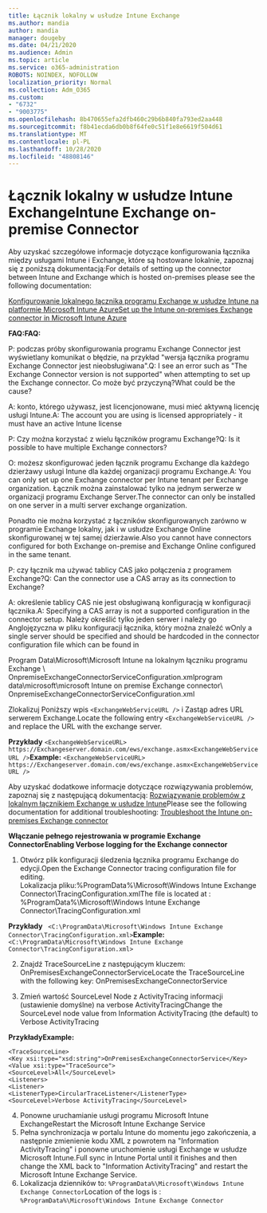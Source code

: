 ```yaml
---
title: Łącznik lokalny w usłudze Intune Exchange
ms.author: mandia
author: mandia
manager: dougeby
ms.date: 04/21/2020
ms.audience: Admin
ms.topic: article
ms.service: o365-administration
ROBOTS: NOINDEX, NOFOLLOW
localization_priority: Normal
ms.collection: Adm_O365
ms.custom:
- "6732"
- "9003775"
ms.openlocfilehash: 8b470655efa2dfb460c29b6b840fa793ed2aa448
ms.sourcegitcommit: f8b41ecda6db0b8f64fe0c51f1e8e6619f504d61
ms.translationtype: MT
ms.contentlocale: pl-PL
ms.lasthandoff: 10/28/2020
ms.locfileid: "48808146"
---
```

# <a name="intune-exchange-on-premise-connector"></a><span data-ttu-id="7a196-102">Łącznik lokalny w usłudze Intune Exchange</span><span class="sxs-lookup"><span data-stu-id="7a196-102">Intune Exchange on-premise Connector</span></span>

<span data-ttu-id="7a196-103">Aby uzyskać szczegółowe informacje dotyczące konfigurowania łącznika między usługami Intune i Exchange, które są hostowane lokalnie, zapoznaj się z poniższą dokumentacją:</span><span class="sxs-lookup"><span data-stu-id="7a196-103">For details of setting up the connector between Intune and Exchange which is hosted on-premises please see the following documentation:</span></span>

[<span data-ttu-id="7a196-104">Konfigurowanie lokalnego łącznika programu Exchange w usłudze Intune na platformie Microsoft Intune Azure</span><span class="sxs-lookup"><span data-stu-id="7a196-104">Set up the Intune on-premises Exchange connector in Microsoft Intune Azure</span></span>](https://docs.microsoft.com/intune/exchange-connector-install)

<span data-ttu-id="7a196-105">**FAQ:**</span><span class="sxs-lookup"><span data-stu-id="7a196-105">**FAQ:**</span></span>

<span data-ttu-id="7a196-106">P: podczas próby skonfigurowania programu Exchange Connector jest wyświetlany komunikat o błędzie, na przykład "wersja łącznika programu Exchange Connector jest nieobsługiwana".</span><span class="sxs-lookup"><span data-stu-id="7a196-106">Q: I see an error such as "The Exchange Connector version is not supported" when attempting to set up the Exchange connector.</span></span> <span data-ttu-id="7a196-107">Co może być przyczyną?</span><span class="sxs-lookup"><span data-stu-id="7a196-107">What could be the cause?</span></span>

<span data-ttu-id="7a196-108">A: konto, którego używasz, jest licencjonowane, musi mieć aktywną licencję usługi Intune.</span><span class="sxs-lookup"><span data-stu-id="7a196-108">A: The account you are using is licensed appropriately - it must have an active Intune license</span></span>

<span data-ttu-id="7a196-109">P: Czy można korzystać z wielu łączników programu Exchange?</span><span class="sxs-lookup"><span data-stu-id="7a196-109">Q: Is it possible to have multiple Exchange connectors?</span></span>

<span data-ttu-id="7a196-110">O: możesz skonfigurować jeden łącznik programu Exchange dla każdego dzierżawy usługi Intune dla każdej organizacji programu Exchange.</span><span class="sxs-lookup"><span data-stu-id="7a196-110">A: You can only set up one Exchange connector per Intune tenant per Exchange organization.</span></span> <span data-ttu-id="7a196-111">Łącznik można zainstalować tylko na jednym serwerze w organizacji programu Exchange Server.</span><span class="sxs-lookup"><span data-stu-id="7a196-111">The connector can only be installed on one server in a multi server exchange organization.</span></span>

<span data-ttu-id="7a196-112">Ponadto nie można korzystać z łączników skonfigurowanych zarówno w programie Exchange lokalny, jak i w usłudze Exchange Online skonfigurowanej w tej samej dzierżawie.</span><span class="sxs-lookup"><span data-stu-id="7a196-112">Also you cannot have connectors configured for both Exchange on-premise and Exchange Online configured in the same tenant.</span></span>

<span data-ttu-id="7a196-113">P: czy łącznik ma używać tablicy CAS jako połączenia z programem Exchange?</span><span class="sxs-lookup"><span data-stu-id="7a196-113">Q: Can the connector use a CAS array as its connection to Exchange?</span></span>

<span data-ttu-id="7a196-114">A: określenie tablicy CAS nie jest obsługiwaną konfiguracją w konfiguracji łącznika.</span><span class="sxs-lookup"><span data-stu-id="7a196-114">A: Specifying a CAS array is not a supported configuration in the connector setup.</span></span> <span data-ttu-id="7a196-115">Należy określić tylko jeden serwer i należy go Anglojęzyczna w pliku konfiguracji łącznika, który można znaleźć w</span><span class="sxs-lookup"><span data-stu-id="7a196-115">Only a single server should be specified and should be hardcoded in the connector configuration file which can be found in</span></span>

<span data-ttu-id="7a196-116">Program Data\Microsoft\Microsoft Intune na lokalnym łączniku programu Exchange \ OnpremiseExchangeConnectorServiceConfiguration.xml</span><span class="sxs-lookup"><span data-stu-id="7a196-116">program data\microsoft\microsoft Intune on premise Exchange connector\ OnpremiseExchangeConnectorServiceConfiguration.xml</span></span>

<span data-ttu-id="7a196-117">Zlokalizuj Poniższy wpis ```<ExchangeWebServiceURL />``` i Zastąp adres URL serwerem Exchange.</span><span class="sxs-lookup"><span data-stu-id="7a196-117">Locate the following entry ```<ExchangeWebServiceURL />``` and replace the URL with the exchange server.</span></span>

<span data-ttu-id="7a196-118">**Przykłady**
```<ExchangeWebServiceURL> https://Exchangeserver.domain.com/ews/exchange.asmx<ExchangeWebServiceURL />```</span><span class="sxs-lookup"><span data-stu-id="7a196-118">**Example:**
```<ExchangeWebServiceURL> https://Exchangeserver.domain.com/ews/exchange.asmx<ExchangeWebServiceURL />```</span></span>

<span data-ttu-id="7a196-119">Aby uzyskać dodatkowe informacje dotyczące rozwiązywania problemów, zapoznaj się z następującą dokumentacją: [Rozwiązywanie problemów z lokalnym łącznikiem Exchange w usłudze Intune](https://support.microsoft.com/help/4471887/troubleshooting-exchange-connector-in-microsoft-intune)</span><span class="sxs-lookup"><span data-stu-id="7a196-119">Please see the following documentation for additional troubleshooting: [Troubleshoot the Intune on-premises Exchange connector](https://support.microsoft.com/help/4471887/troubleshooting-exchange-connector-in-microsoft-intune)</span></span>

<span data-ttu-id="7a196-120">**Włączanie pełnego rejestrowania w programie Exchange Connector**</span><span class="sxs-lookup"><span data-stu-id="7a196-120">**Enabling Verbose logging for the Exchange connector**</span></span>

1. <span data-ttu-id="7a196-121">Otwórz plik konfiguracji śledzenia łącznika programu Exchange do edycji.</span><span class="sxs-lookup"><span data-stu-id="7a196-121">Open the Exchange Connector tracing configuration file for editing.</span></span>  
<span data-ttu-id="7a196-122">Lokalizacja pliku:%ProgramData%\Microsoft\Windows Intune Exchange Connector\TracingConfiguration.xml</span><span class="sxs-lookup"><span data-stu-id="7a196-122">The file is located at : %ProgramData%\Microsoft\Windows Intune Exchange Connector\TracingConfiguration.xml</span></span>  

<span data-ttu-id="7a196-123">**Przykłady**
``` <C:\ProgramData\Microsoft\Windows Intune Exchange Connector\TracingConfiguration.xml>```</span><span class="sxs-lookup"><span data-stu-id="7a196-123">**Example:**
``` <C:\ProgramData\Microsoft\Windows Intune Exchange Connector\TracingConfiguration.xml>```</span></span>
  
2. <span data-ttu-id="7a196-124">Znajdź TraceSourceLine z następującym kluczem: OnPremisesExchangeConnectorService</span><span class="sxs-lookup"><span data-stu-id="7a196-124">Locate the TraceSourceLine with the following key: OnPremisesExchangeConnectorService</span></span>  
  
3. <span data-ttu-id="7a196-125">Zmień wartość SourceLevel Node z ActivityTracing informacji (ustawienie domyślne) na verbose ActivityTracing</span><span class="sxs-lookup"><span data-stu-id="7a196-125">Change the SourceLevel node value from Information ActivityTracing (the default) to Verbose ActivityTracing</span></span>  

<span data-ttu-id="7a196-126">**Przykłady**</span><span class="sxs-lookup"><span data-stu-id="7a196-126">**Example:**</span></span>
```
<TraceSourceLine>  
<Key xsi:type="xsd:string">OnPremisesExchangeConnectorService</Key>  
<Value xsi:type="TraceSource">  
<SourceLevel>All</SourceLevel>  
<Listeners>  
<Listener>  
<ListenerType>CircularTraceListener</ListenerType>
<SourceLevel>Verbose ActivityTracing</SourceLevel>
```
4. <span data-ttu-id="7a196-127">Ponowne uruchamianie usługi programu Microsoft Intune Exchange</span><span class="sxs-lookup"><span data-stu-id="7a196-127">Restart the Microsoft Intune Exchange Service</span></span>  
5. <span data-ttu-id="7a196-128">Pełna synchronizacja w portalu Intune do momentu jego zakończenia, a następnie zmienienie kodu XML z powrotem na "Information ActivityTracing" i ponowne uruchomienie usługi Exchange w usłudze Microsoft Intune.</span><span class="sxs-lookup"><span data-stu-id="7a196-128">Full sync in Intune Portal until it finishes and then change the XML back to "Information ActivityTracing" and restart the Microsoft Intune Exchange Service.</span></span>  
6. <span data-ttu-id="7a196-129">Lokalizacja dzienników to: `%ProgramData%\Microsoft\Windows Intune Exchange Connector`</span><span class="sxs-lookup"><span data-stu-id="7a196-129">Location of the logs is : `%ProgramData%\Microsoft\Windows Intune Exchange Connector`</span></span>